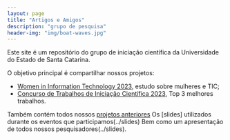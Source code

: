 ```yaml
---
layout: page
title: "Artigos e Amigos"
description: "grupo de pesquisa"
header-img: "img/boat-waves.jpg"
---
```


Este site é um repositório do grupo de iniciação científica da Universidade do Estado de Santa Catarina. 

O objetivo principal é compartilhar nossos projetos:
- [Women in Information Technology 2023](../book/), estudo sobre mulheres e TIC;
- [Concurso de Trabalhos de Iniciação Científica 2023](../book-basics/), Top 3 melhores trabalhos.

Também contém todos nossos [projetos anteriores](../slides)
Os [slides] utilizados durante os eventos que participamos(../slides)
Bem como um apresentação de todos nossos pesquisadores(../slides).
